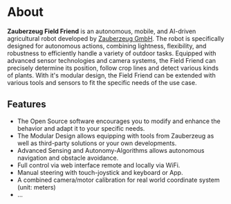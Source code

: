 # About

**Zauberzeug Field Friend** is an autonomous, mobile, and AI-driven agricultural robot developed by [Zauberzeug GmbH](https://zauberzeug.com).
The robot is specifically designed for autonomous actions, combining lightness, flexibility, and robustness
to efficiently handle a variety of outdoor tasks.
Equipped with advanced sensor technologies and camera systems,
the Field Friend can precisely determine its position, follow crop lines and detect various kinds of plants.
With it's modular design, the Field Friend can be extended with various tools and sensors to fit the specific needs of the use case.

## Features

- The Open Source software encourages you to modify and enhance the behavior and adapt it to your specific needs.
- The Modular Design allows equipping with tools from Zauberzeug as well as third-party solutions or your own developments.
- Advanced Sensing and Autonomy-Algorithms allows autonomous navigation and obstacle avoidance.
- Full control via web interface remote and locally via WiFi.
- Manual steering with touch-joystick and keyboard or App.
- A combined camera/motor calibration for real world coordinate system (unit: meters)
- ...
